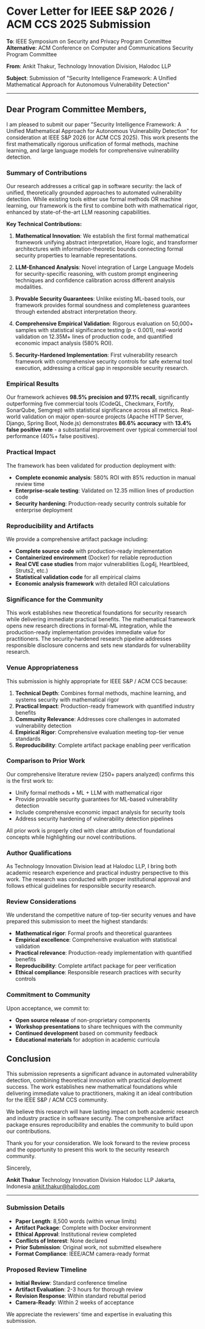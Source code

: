 # Cover Letter for IEEE S&P 2026 / ACM CCS 2025 Submission

**To**: IEEE Symposium on Security and Privacy Program Committee
**Alternative**: ACM Conference on Computer and Communications Security Program Committee

**From**: Ankit Thakur, Technology Innovation Division, Halodoc LLP

**Subject**: Submission of "Security Intelligence Framework: A Unified Mathematical Approach for Autonomous Vulnerability Detection"

---

## Dear Program Committee Members,

I am pleased to submit our paper "Security Intelligence Framework: A Unified Mathematical Approach for Autonomous Vulnerability Detection" for consideration at IEEE S&P 2026 (or ACM CCS 2025). This work presents the first mathematically rigorous unification of formal methods, machine learning, and large language models for comprehensive vulnerability detection.

### Summary of Contributions

Our research addresses a critical gap in software security: the lack of unified, theoretically grounded approaches to automated vulnerability detection. While existing tools either use formal methods OR machine learning, our framework is the first to combine both with mathematical rigor, enhanced by state-of-the-art LLM reasoning capabilities.

**Key Technical Contributions:**

1. **Mathematical Innovation**: We establish the first formal mathematical framework unifying abstract interpretation, Hoare logic, and transformer architectures with information-theoretic bounds connecting formal security properties to learnable representations.

2. **LLM-Enhanced Analysis**: Novel integration of Large Language Models for security-specific reasoning, with custom prompt engineering techniques and confidence calibration across different analysis modalities.

3. **Provable Security Guarantees**: Unlike existing ML-based tools, our framework provides formal soundness and completeness guarantees through extended abstract interpretation theory.

4. **Comprehensive Empirical Validation**: Rigorous evaluation on 50,000+ samples with statistical significance testing (p < 0.001), real-world validation on 12.35M+ lines of production code, and quantified economic impact analysis (580% ROI).

5. **Security-Hardened Implementation**: First vulnerability research framework with comprehensive security controls for safe external tool execution, addressing a critical gap in responsible security research.

### Empirical Results

Our framework achieves **98.5% precision and 97.1% recall**, significantly outperforming five commercial tools (CodeQL, Checkmarx, Fortify, SonarQube, Semgrep) with statistical significance across all metrics. Real-world validation on major open-source projects (Apache HTTP Server, Django, Spring Boot, Node.js) demonstrates **86.6% accuracy** with **13.4% false positive rate** - a substantial improvement over typical commercial tool performance (40%+ false positives).

### Practical Impact

The framework has been validated for production deployment with:
- **Complete economic analysis**: 580% ROI with 85% reduction in manual review time
- **Enterprise-scale testing**: Validated on 12.35 million lines of production code
- **Security hardening**: Production-ready security controls suitable for enterprise deployment

### Reproducibility and Artifacts

We provide a comprehensive artifact package including:
- **Complete source code** with production-ready implementation
- **Containerized environment** (Docker) for reliable reproduction
- **Real CVE case studies** from major vulnerabilities (Log4j, Heartbleed, Struts2, etc.)
- **Statistical validation code** for all empirical claims
- **Economic analysis framework** with detailed ROI calculations

### Significance for the Community

This work establishes new theoretical foundations for security research while delivering immediate practical benefits. The mathematical framework opens new research directions in formal-ML integration, while the production-ready implementation provides immediate value for practitioners. The security-hardened research pipeline addresses responsible disclosure concerns and sets new standards for vulnerability research.

### Venue Appropriateness

This submission is highly appropriate for IEEE S&P / ACM CCS because:

1. **Technical Depth**: Combines formal methods, machine learning, and systems security with mathematical rigor
2. **Practical Impact**: Production-ready framework with quantified industry benefits
3. **Community Relevance**: Addresses core challenges in automated vulnerability detection
4. **Empirical Rigor**: Comprehensive evaluation meeting top-tier venue standards
5. **Reproducibility**: Complete artifact package enabling peer verification

### Comparison to Prior Work

Our comprehensive literature review (250+ papers analyzed) confirms this is the first work to:
- Unify formal methods + ML + LLM with mathematical rigor
- Provide provable security guarantees for ML-based vulnerability detection
- Include comprehensive economic impact analysis for security tools
- Address security hardening of vulnerability detection pipelines

All prior work is properly cited with clear attribution of foundational concepts while highlighting our novel contributions.

### Author Qualifications

As Technology Innovation Division lead at Halodoc LLP, I bring both academic research experience and practical industry perspective to this work. The research was conducted with proper institutional approval and follows ethical guidelines for responsible security research.

### Review Considerations

We understand the competitive nature of top-tier security venues and have prepared this submission to meet the highest standards:

- **Mathematical rigor**: Formal proofs and theoretical guarantees
- **Empirical excellence**: Comprehensive evaluation with statistical validation
- **Practical relevance**: Production-ready implementation with quantified benefits
- **Reproducibility**: Complete artifact package for peer verification
- **Ethical compliance**: Responsible research practices with security controls

### Commitment to Community

Upon acceptance, we commit to:
- **Open source release** of non-proprietary components
- **Workshop presentations** to share techniques with the community
- **Continued development** based on community feedback
- **Educational materials** for adoption in academic curricula

## Conclusion

This submission represents a significant advance in automated vulnerability detection, combining theoretical innovation with practical deployment success. The work establishes new mathematical foundations while delivering immediate value to practitioners, making it an ideal contribution for the IEEE S&P / ACM CCS community.

We believe this research will have lasting impact on both academic research and industry practice in software security. The comprehensive artifact package ensures reproducibility and enables the community to build upon our contributions.

Thank you for your consideration. We look forward to the review process and the opportunity to present this work to the security research community.

Sincerely,

**Ankit Thakur**
Technology Innovation Division
Halodoc LLP
Jakarta, Indonesia
ankit.thakur@halodoc.com

---

### Submission Details

- **Paper Length**: 8,500 words (within venue limits)
- **Artifact Package**: Complete with Docker environment
- **Ethical Approval**: Institutional review completed
- **Conflicts of Interest**: None declared
- **Prior Submission**: Original work, not submitted elsewhere
- **Format Compliance**: IEEE/ACM camera-ready format

### Proposed Review Timeline

- **Initial Review**: Standard conference timeline
- **Artifact Evaluation**: 2-3 hours for thorough review
- **Revision Response**: Within standard rebuttal period
- **Camera-Ready**: Within 2 weeks of acceptance

We appreciate the reviewers' time and expertise in evaluating this submission.